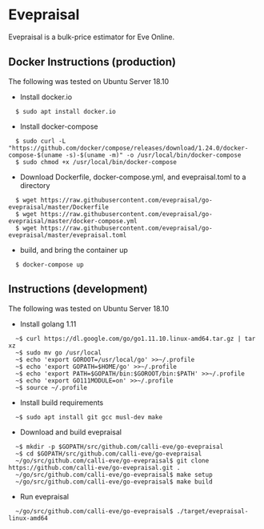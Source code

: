 # Evepraisal

Evepraisal is a bulk-price estimator for Eve Online.

## Docker Instructions (production)

The following was tested on Ubuntu Server 18.10

- Install docker.io

```
  $ sudo apt install docker.io
```

- Install docker-compose

```
  $ sudo curl -L "https://github.com/docker/compose/releases/download/1.24.0/docker-compose-$(uname -s)-$(uname -m)" -o /usr/local/bin/docker-compose
  $ sudo chmod +x /usr/local/bin/docker-compose
```

- Download Dockerfile, docker-compose.yml, and evepraisal.toml to a directory

```
  $ wget https://raw.githubusercontent.com/evepraisal/go-evepraisal/master/Dockerfile
  $ wget https://raw.githubusercontent.com/evepraisal/go-evepraisal/master/docker-compose.yml
  $ wget https://raw.githubusercontent.com/evepraisal/go-evepraisal/master/evepraisal.toml
```

- build, and bring the container up

```
  $ docker-compose up
```

## Instructions (development)

The following was tested on Ubuntu Server 18.10

- Install golang 1.11

```
  ~$ curl https://dl.google.com/go/go1.11.10.linux-amd64.tar.gz | tar xz
  ~$ sudo mv go /usr/local
  ~$ echo 'export GOROOT=/usr/local/go' >>~/.profile
  ~$ echo 'export GOPATH=$HOME/go' >>~/.profile
  ~$ echo 'export PATH=$GOPATH/bin:$GOROOT/bin:$PATH' >>~/.profile
  ~$ echo 'export GO111MODULE=on' >>~/.profile
  ~$ source ~/.profile
```

- Install build requirements

```
  ~$ sudo apt install git gcc musl-dev make
```

- Download and build evepraisal

```
  ~$ mkdir -p $GOPATH/src/github.com/calli-eve/go-evepraisal
  ~$ cd $GOPATH/src/github.com/calli-eve/go-evepraisal
  ~/go/src/github.com/calli-eve/go-evepraisal$ git clone https://github.com/calli-eve/go-evepraisal.git .
  ~/go/src/github.com/calli-eve/go-evepraisal$ make setup
  ~/go/src/github.com/calli-eve/go-evepraisal$ make build
```

- Run evepraisal

```
  ~/go/src/github.com/calli-eve/go-evepraisal$ ./target/evepraisal-linux-amd64
```
